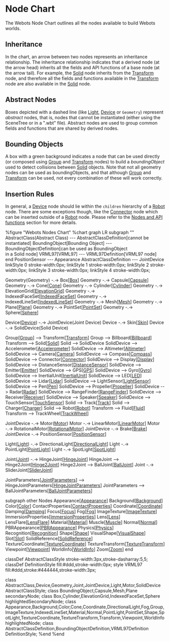 # Node Chart

The Webots Node Chart outlines all the nodes available to build Webots worlds.

## Inheritance

In the chart, an arrow between two nodes represents an inheritance relationship.
The inheritance relationship indicates that a derived node (at the arrow head) inherits all the fields and API functions of a base node (at the arrow tail).
For example, the [Solid](solid.md) node inherits from the [Transform](transform.md) node, and therefore all the fields and functions available in the [Transform](transform.md) node are also available in the [Solid](solid.md) node.

## Abstract Nodes

Boxes depicted with a dashed line (like [Light](light.md), [Device](device.md) or `Geometry`) represent *abstract* nodes, that is, nodes that cannot be instantiated (either using the SceneTree or in a ".wbt" file).
Abstract nodes are used to group common fields and functions that are shared by derived nodes.

## Bounding Objects

A box with a green background indicates a node that can be used directly (or composed using [Group](group.md) and [Transform](transform.md) nodes) to build a *boundingObject* used to detect collisions between [Solid](solid.md) objects.
Note that not all geometry nodes can be used as boundingObjects, and that although [Group](group.md) and [Transform](transform.md) can be used, not every combination of these will work correctly.

## Insertion Rules

In general, a [Device](device.md) node should lie within the `children` hierarchy of a [Robot](robot.md) node.
There are some exceptions though, like the [Connector](connector.md) node which can be inserted outside of a [Robot](robot.md) node.
Please refer to the [Nodes and API functions](nodes-and-api-functions.md) section for more details.

%figure "Webots Nodes Chart"
%chart
graph LR
  subgraph ""
    AbstractClass(Abstract Class) --- AbstractClassDefinition[cannot be instantiated]
    BoundingObject[Bounding Object] --- BoundingObjectDefinition[can be used as BoundingObject<br>in a Solid node]
    VRML97[VRML97] --- VRML97Definition[VRML97 node]
  end
  PositionSensor --- Appearance
  AbstractClassDefinition --- JointDevice
  linkStyle 0 stroke-width:0px;
  linkStyle 1 stroke-width:0px;
  linkStyle 2 stroke-width:0px;
  linkStyle 3 stroke-width:0px;
  linkStyle 4 stroke-width:0px;

  Geometry(Geometry) -.-> Box[[Box](box.md)]
  Geometry -.-> Capsule[[Capsule](capsule.md)]
  Geometry -.-> Cone[[Cone](cone.md)]
  Geometry -.-> Cylinder[[Cylinder](cylinder.md)]
  Geometry -.-> ElevationGrid[[ElevationGrid](elevationgrid.md)]
  Geometry -.-> IndexedFaceSet[[IndexedFaceSet](indexedfaceset.md)]
  Geometry -.-> IndexedLineSet[[IndexedLineSet](indexedlineset.md)]
  Geometry -.-> Mesh[[Mesh](mesh.md)]
  Geometry -.-> Plane[[Plane](plane.md)]
  Geometry -.-> PointSet[[PointSet](pointset.md)]
  Geometry -.-> Sphere[[Sphere](sphere.md)]

  Device([Device](device.md)) -.-> JointDevice(Joint Device)
  Device -.-> Skin[[Skin](skin.md)]
  Device -.-> SolidDevice(Solid Device)

  Group[[Group](group.md)] --> Transform[[Transform](transform.md)]
  Group --> Billboard[[Billboard](billboard.md)]
    Transform --> Solid[[Solid](solid.md)]
      Solid --> SolidDevice
        SolidDevice --> Accelerometer[[Accelerometer](accelerometer.md)]
        SolidDevice --> Altimeter[[Altimeter](altimeter.md)]
        SolidDevice --> Camera[[Camera](camera.md)]
        SolidDevice --> Compass[[Compass](compass.md)]
        SolidDevice --> Connector[[Connector](connector.md)]
        SolidDevice --> Display[[Display](display.md)]
        SolidDevice --> DistanceSensor[[DistanceSensor](distancesensor.md)]
        SolidDevice --> Emitter[[Emitter](emitter.md)]
        SolidDevice --> GPS[[GPS](gps.md)]
        SolidDevice --> Gyro[[Gyro](gyro.md)]
        SolidDevice --> InertialUnit[[InertialUnit](inertialunit.md)]
        SolidDevice --> LED[[LED](led.md)]
        SolidDevice --> Lidar[[Lidar](lidar.md)]
        SolidDevice --> LightSensor[[LightSensor](lightsensor.md)]
        SolidDevice --> Pen[[Pen](pen.md)]
        SolidDevice --> Propeller[[Propeller](propeller.md)]
        SolidDevice --> Radar[[Radar](radar.md)]
        SolidDevice --> RangeFinder[[RangeFinder](rangefinder.md)]
        SolidDevice --> Receiver[[Receiver](receiver.md)]
        SolidDevice --> Speaker[[Speaker](speaker.md)]
        SolidDevice --> TouchSensor[[TouchSensor](touchsensor.md)]
      Solid --> Track[[Track](track.md)]
      Solid --> Charger[[Charger](charger.md)]
      Solid --> Robot[[Robot](robot.md)]
    Transform --> Fluid[[Fluid](fluid.md)]
    Transform --> TrackWheel[[TrackWheel](trackwheel.md)]

  JointDevice -.-> Motor([Motor](motor.md))
    Motor -.-> LinearMotor[[LinearMotor](linearmotor.md)]
    Motor -.-> RotationalMotor[[RotationalMotor](rotationalmotor.md)]
  JointDevice -.-> Brake[[Brake](brake.md)]
  JointDevice -.-> PositionSensor[[PositionSensor](positionsensor.md)]

  Light([Light](light.md)) -.-> DirectionalLight[[DirectionalLight](directionallight.md)]
  Light -.-> PointLight[[PointLight](pointlight.md)]
  Light -.-> SpotLight[[SpotLight](spotlight.md)]

  Joint([Joint](joint.md)) -.-> HingeJoint[[HingeJoint](hingejoint.md)]
    HingeJoint --> Hinge2Joint[[Hinge2Joint](hinge2joint.md)]
      Hinge2Joint --> BallJoint[[BallJoint](balljoint.md)]
  Joint -.-> SliderJoint[[SliderJoint](sliderjoint.md)]

  JointParameters[[JointParameters](jointparameters.md)] --> HingeJointParameters[[HingeJointParameters](hingejointparameters.md)]
  JointParameters --> BallJointParameters[[BallJointParameters](balljointparameters.md)]

  subgraph other Nodes
    Appearance[[Appearance](appearance.md)]
    Background[[Background](background.md)]
    Color[[Color](color.md)]
    ContactProperties[[ContactProperties](contactproperties.md)]
    Coordinate[[Coordinate](coordinate.md)]
    Damping[[Damping](damping.md)]
    Focus[[Focus](focus.md)]
    Fog[[Fog](fog.md)]
    ImageTexture[[ImageTexture](imagetexture.md)]
    ImmersionProperties[[ImmersionProperties](immersionproperties.md)]
    Lens[[Lens](lens.md)]
    LensFlare[[LensFlare](lensflare.md)]
    Material[[Material](material.md)]
    Muscle[[Muscle](muscle.md)]
    Normal[[Normal](normal.md)]
    PBRAppearance[[PBRAppearance](pbrappearance.md)]
    Physics[[Physics](physics.md)]
    Recognition[[Recognition](recognition.md)]
    Shape[[Shape](shape.md)]
    VisualShape[[VisualShape](visualshape.md)]
    Slot[[Slot](slot.md)]
    SolidReference[[SolidReference](solidreference.md)]
    TextureCoordinate[[TextureCoordinate](texturecoordinate.md)]
    TextureTransform[[TextureTransform](texturetransform.md)]
    Viewpoint[[Viewpoint](viewpoint.md)]
    WorldInfo[[WorldInfo](worldinfo.md)]
    Zoom[[Zoom](zoom.md)]
  end

  classDef AbstractClassStyle stroke-width:3px,stroke-dasharray:5,5;
  classDef DefinitionStyle fill:#ddd,stroke-width:0px;
  style VRML97 fill:#ddd,stroke:#444444,stroke-width:3px;

  class AbstractClass,Device,Geometry,Joint,JointDevice,Light,Motor,SolidDevice AbstractClassStyle;
  class BoundingObject,Capsule,Mesh,Plane secondaryNode;
  class Box,Cylinder,ElevationGrid,IndexedFaceSet,Sphere highlightedSecondaryNode;
  class Appearance,Background,Color,Cone,Coordinate,DirectionalLight,Fog,Group,ImageTexture,IndexedLineSet,Material,Normal,PointLight,PointSet,Shape,SpotLight,TextureCoordinate,TextureTransform,Transform,Viewpoint,WorldInfo highlightedNode;
  class AbstractClassDefinition,BoundingObjectDefinition,VRML97Definition DefinitionStyle;
%end
%end
